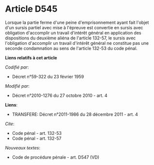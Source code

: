 # Article D545

Lorsque la partie ferme d'une peine d'emprisonnement ayant fait l'objet d'un sursis partiel avec mise à l'épreuve est
convertie en sursis avec obligation d'accomplir un travail d'intérêt général en application des dispositions du deuxième
aliéna de l'article 132-57, le sursis avec l'obligation d'accomplir un travail d'intérêt général ne constitue pas une seconde
condamnation au sens de l'article 132-53 du code pénal.

**Liens relatifs à cet article**

_Codifié par_:

  - Décret n°59-322 du 23 février 1959

_Modifié par_:

  - Décret n°2010-1276 du 27 octobre 2010 - art. 4

**Liens**:

  - TRANSFERE: Décret n°2011-1986 du 28 décembre 2011 - art. 4

_Cite_:

  - Code pénal - art. 132-53
  - Code pénal - art. 132-57

_Nouveaux textes_:

  - Code de procédure pénale - art. D547 (VD)
